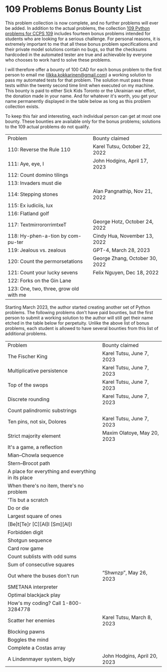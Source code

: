 <!-- Output copied to clipboard! -->

<!-----

Yay, no errors, warnings, or alerts!

Conversion time: 0.438 seconds.


Using this Markdown file:

1. Paste this output into your source file.
2. See the notes and action items below regarding this conversion run.
3. Check the rendered output (headings, lists, code blocks, tables) for proper
   formatting and use a linkchecker before you publish this page.

Conversion notes:

* Docs to Markdown version 1.0β33
* Sat Oct 15 2022 17:36:30 GMT-0700 (PDT)
* Source doc: 109 Python Problem Bounties
* Tables are currently converted to HTML tables.
----->



# 109 Problems Bonus Bounty List

This problem collection is now complete, and no further problems will ever be added. In addition to the actual problems, the collection [109 Python problems for CCPS 109](https://github.com/ikokkari/PythonProblems) includes fourteen bonus problems intended for students who are looking for a serious challenge. For personal reasons, it is extremely important to me that all these bonus problem specifications and their private model solutions contain no bugs, so that the checksums hardcoded in the automated tester are true and achievable by everyone who chooses to work hard to solve these problems.

I will therefore offer a bounty of 100 CAD for each bonus problem to the first person to email me (ilkka.kokkarinen@gmail.com) a working solution to pass my automated tests for that problem. The solution must pass these tests within the twenty second time limit when executed on my machine. This bounty is paid to either Sick Kids Toronto or the Ukrainian war effort, the donation made in your name. And for whatever it's worth, you get your name permanently displayed in the table below as long as this problem collection exists.

To keep this fair and interesting, each individual person can get at most one bounty. These bounties are available only for the bonus problems; solutions to the 109 actual problems do not qualify.

<table>
  <tr>
   <td>Problem
   </td>
   <td>Bounty claimed
   </td>
  </tr>
  <tr>
   <td>110: Reverse the Rule 110
   </td>
   <td>Karel Tutsu, October 22, 2022
   </td>
  </tr>
  <tr>
   <td>111: Aye, eye, I
   </td>
   <td>John Hodgins, April 17, 2023
   </td>
  </tr>
  <tr>
   <td>112: Count domino tilings
   </td>
   <td>
   </td>
  </tr>
  <tr>
   <td>113: Invaders must die
   </td>
   <td>
   </td>
  </tr>
  <tr>
   <td>114: Stepping stones
   </td>
   <td>Alan Pangnathip, Nov 21, 2022
   </td>
  </tr>
  <tr>
   <td>115: Ex iudiciis, lux
   </td>
   <td>
   </td>
  </tr>
  <tr>
   <td>116: Flatland golf
   </td>
   <td>
   </td>
  </tr>
  <tr>
   <td>117: TextmirrororrimtxeT
   </td>
   <td>George Hotz, October 24, 2022
   </td>
  </tr>
  <tr>
   <td>118: Hy-phen-a-tion by com-pu-ter
   </td>
   <td>Cindy Hua, November 13, 2022
   </td>
  </tr>
  <tr>
   <td>119: Jealous vs. zealous
   </td>
   <td>GPT-4, March 28, 2023
   </td>
  </tr>
  <tr>
   <td>120: Count the permorsetations
   </td>
   <td>George Zhang, October 30, 2022
   </td>
  </tr>
  <tr>
   <td>121: Count your lucky sevens
   </td>
   <td>Felix Nguyen, Dec 18, 2022
   </td>
  </tr>
  <tr>
   <td>122: Forks on the Gin Lane
   </td>
   <td>
   </td>
  </tr>
  <tr>
   <td>123: One, two, three, grow old with me
   </td>
   <td>
   </td>
</table>
     
Starting March 2023, the author started creating another set of Python problems. The following problems don't have paid bounties, but the first person to submit a working solution to the author will still get their name etched in the table below for perpetuity. Unlike the above list of bonus problems, each student is allowed to have several bounties from this list of additional problems.
     
<table>
  <tr>
   <td>Problem
   </td>
   <td>Bounty claimed
   </td>
  </tr>
  <tr>
   <td>The Fischer King
   </td>
   <td>Karel Tutsu, June 7, 2023
   </td>
  </tr>
   <tr>
   <td>Multiplicative persistence
   </td>
   <td>Karel Tutsu, June 7, 2023
   </td>
  </tr>
   <tr>
   <td>Top of the swops
   </td>
   <td>Karel Tutsu, June 7, 2023
   </td>
  </tr>
   <tr>
   <td>Discrete rounding
   </td>
   <td>Karel Tutsu, June 7, 2023
   </td>
  </tr>
   <tr>
   <td>Count palindromic substrings
   </td>
   <td>
   </td>
  </tr>
   <tr>
   <td>Ten pins, not six, Dolores
   </td>
   <td>Karel Tutsu, June 7, 2023
   </td>
  </tr>
   <tr>
   <td>Strict majority element
   </td>
   <td>Maxim Olatoye, May 20, 2023
   </td>
  </tr>
   <tr>
   <td>It's a game, a reflection
   </td>
   <td>
   </td>
  </tr>
   <tr>
   <td>Mian–Chowla sequence
   </td>
   <td>
   </td>
  </tr>
   <tr>
   <td>Stern–Brocot path
   </td>
   <td>
   </td>
  </tr>
   <tr>
   <td>A place for everything and everything in its place
   </td>
   <td>
   </td>
   </tr>
   <tr>
   <td>When there's no item, there's no problem
   </td>
   <td>
   </td>
   </tr>
   <tr>
   <td>'Tis but a scratch
   </td>
   <td>
   </td>
  </tr>
   <tr>
   <td>Do or die
   </td>
   <td>
   </td>
  </tr>
   <tr>
   <td>Largest square of ones
   </td>
   <td>
   </td>
  </tr>
   <tr>
   <td>[Be]t[Te]r [C][Al]l [Sm][Al]l
   </td>
   <td>
   </td>
  </tr>
   <tr>
   <td>Forbidden digit 
   </td>
   <td>
   </td>
  </tr>
   <tr>
   <td>Shotgun sequence
   </td>
   <td>
   </td>
  </tr>
   <tr>
   <td>Card row game
   </td>
   <td>
   </td>
  </tr>
   <tr>
   <td>Count sublists with odd sums
   </td>
   <td>
   </td>
  </tr>
  <tr>
   <td>Sum of consecutive squares
   </td>
   <td>
   </td>
  </tr>
   <tr>
   <td>Out where the buses don't run
   </td>
   <td>“Shwnzp”, May 26, 2023
   </td>
  </tr>
   <tr>
   <td>SMETANA interpreter
   </td>
   <td>
   </td>
  </tr>
   <tr>
   <td>Optimal blackjack play
   </td>
   <td>
   </td>
  </tr>
   <tr>
   <td>How's my coding? Call 1-800-3284778
   </td>
   <td>
   </td>
  </tr>
  <tr>
   <td>Scatter her enemies
   </td>
   <td>Karel Tutsu, March 8, 2023
   </td>
  </tr>
   <tr>
   <td>Blocking pawns
   </td>
   <td>
   </td>
  </tr>
   <tr>
   <td>Boggles the mind
   </td>
   <td>
   </td>
  </tr>
   <tr>
   <td>Complete a Costas array
   </td>
   <td>
   </td>
  </tr>
   <tr>
   <td>A Lindenmayer system, bigly
   </td>
   <td>John Hodgins, April 20, 2023
   </td>
  </tr>
</table>

